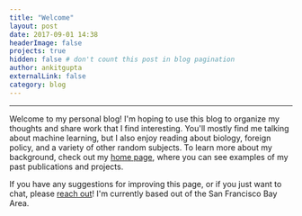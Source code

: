 ```yaml
---
title: "Welcome"
layout: post
date: 2017-09-01 14:38
headerImage: false
projects: true
hidden: false # don't count this post in blog pagination
author: ankitgupta
externalLink: false
category: blog
---
```


---
Welcome to my personal blog! I'm hoping to use this blog to organize my thoughts and share work that I find interesting. You'll mostly find me talking about machine learning, but I also enjoy reading about biology, foreign policy, and a variety of other random subjects. To learn more about my background, check out my [home page](/), where you can see examples of my past publications and projects. 

If you have any suggestions for improving this page, or if you just want to chat, please [reach out](/contact)! I'm currently based out of the San Francisco Bay Area.
